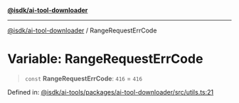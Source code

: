 [**@isdk/ai-tool-downloader**](../README.md)

***

[@isdk/ai-tool-downloader](../globals.md) / RangeRequestErrCode

# Variable: RangeRequestErrCode

> `const` **RangeRequestErrCode**: `416` = `416`

Defined in: [@isdk/ai-tools/packages/ai-tool-downloader/src/utils.ts:21](https://github.com/isdk/ai-tool-download.js/blob/2a238540fc7f476208ad754c7d1575eda3aa9587/src/utils.ts#L21)
